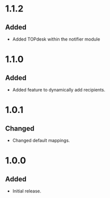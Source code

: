 # 1.1.2
## Added
- Added TOPdesk within the notifier module

# 1.1.0
## Added
- Added feature to dynamically add recipients.

# 1.0.1
## Changed
- Changed default mappings.

# 1.0.0
## Added
- Initial release.
